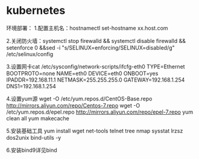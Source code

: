# kubernetes
环境部署：
1.配置主机名：hostnamectl set-hostname xx.host.com

2.关闭防火墙：systemctl stop firewalld && systemctl disable firewalld  && \
  setenforce 0 &&sed -i "s/SELINUX=enforcing/SELINUX=disabled/g" /etc/selinux/config
  
3.设置网卡cat /etc/sysconfig/network-scripts/ifcfg-eth0 
TYPE=Ethernet
BOOTPROTO=none
NAME=eth0
DEVICE=eth0
ONBOOT=yes
IPADDR=192.168.11.1
NETMASK=255.255.255.0
GATEWAY=192.168.1.254
DNS1=192.168.1.254

4.设置yum源
wget -O /etc/yum.repos.d/CentOS-Base.repo  http://mirrors.aliyun.com/repo/Centos-7.repo
wget -O /etc/yum.repos.d/epel.repo  http://mirrors.aliyun.com/repo/epel-7.repo
yum clean all
yum makecache

5.安装基础工具
yum install wget net-tools telnet tree nmap sysstat lrzsz dos2unix bind-utils -y

6.安装bind9详见bind
